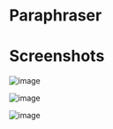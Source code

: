 # Paraphraser

# Screenshots
![image](https://user-images.githubusercontent.com/60769603/204277296-58c2a8d1-7e2f-4916-b7cf-a5726b8c4c67.png)


![image](https://user-images.githubusercontent.com/60769603/204277489-e5184a22-1ad5-4c83-aba6-1b296ccb06c2.png)


![image](https://user-images.githubusercontent.com/60769603/204277597-f706332c-460b-454d-9ef2-ca32efe782a0.png)




